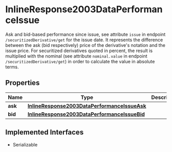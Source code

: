 

# InlineResponse2003DataPerformanceIssue

Ask and bid-based performance since issue, see attribute `issue` in endpoint `/securitizedDerivative/get` for the issue date. It represents the difference between the ask (bid respectively) price of the derivative's notation and the issue price. For securitized derivatives quoted in percent, the result is multiplied with the nominal (see attribute `nominal.value` in endpoint `/securitizedDerivative/get`) in order to calculate the value in absolute terms.

## Properties

Name | Type | Description | Notes
------------ | ------------- | ------------- | -------------
**ask** | [**InlineResponse2003DataPerformanceIssueAsk**](InlineResponse2003DataPerformanceIssueAsk.md) |  |  [optional]
**bid** | [**InlineResponse2003DataPerformanceIssueBid**](InlineResponse2003DataPerformanceIssueBid.md) |  |  [optional]


## Implemented Interfaces

* Serializable


